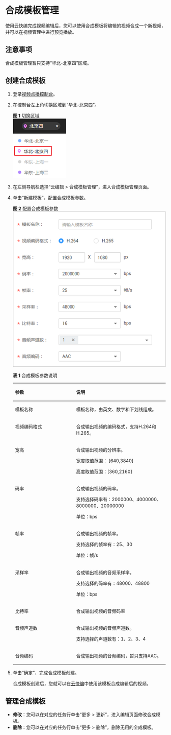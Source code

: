 # 合成模板管理<a name="vod_01_0068"></a>

使用云快编完成视频编辑后，您可以使用合成模板将编辑的视频合成一个新视频，并可以在视频管理中进行预览播放。

## 注意事项<a name="section2942143181911"></a>

合成模板管理暂只支持“华北-北京四”区域。

## 创建合成模板<a name="section765974512718"></a>

1.  登录[视频点播控制台](https://console.huaweicloud.com/vod)。
2.  在控制台左上角切换区域到“华北-北京四”。

    **图 1**  切换区域<a name="fig11221657144714"></a>  
    ![](figures/切换区域-0.png "切换区域-0")

3.  在左侧导航栏选择“云编辑 \> 合成模板管理”，进入合成模板管理页面。
4.  单击“新建模板”，配置合成模板参数。

    **图 2**  配置合成模板参数<a name="fig1339523519161"></a>  
    ![](figures/配置合成模板参数.png "配置合成模板参数")

    **表 1**  合成模板参数说明

    <a name="table1389014752519"></a>
    <table><thead align="left"><tr id="row1989111719259"><th class="cellrowborder" valign="top" width="39.96%" id="mcps1.2.3.1.1"><p id="p148913762511"><a name="p148913762511"></a><a name="p148913762511"></a>参数</p>
    </th>
    <th class="cellrowborder" valign="top" width="60.040000000000006%" id="mcps1.2.3.1.2"><p id="p3891147172518"><a name="p3891147172518"></a><a name="p3891147172518"></a>说明</p>
    </th>
    </tr>
    </thead>
    <tbody><tr id="row889116722510"><td class="cellrowborder" valign="top" width="39.96%" headers="mcps1.2.3.1.1 "><p id="p68917792517"><a name="p68917792517"></a><a name="p68917792517"></a>模板名称</p>
    </td>
    <td class="cellrowborder" valign="top" width="60.040000000000006%" headers="mcps1.2.3.1.2 "><p id="p181713499279"><a name="p181713499279"></a><a name="p181713499279"></a>模板名称，由英文、数字和下划线组成。</p>
    </td>
    </tr>
    <tr id="row148917772519"><td class="cellrowborder" valign="top" width="39.96%" headers="mcps1.2.3.1.1 "><p id="p128910792515"><a name="p128910792515"></a><a name="p128910792515"></a>视频编码格式</p>
    </td>
    <td class="cellrowborder" valign="top" width="60.040000000000006%" headers="mcps1.2.3.1.2 "><p id="p1889118713251"><a name="p1889118713251"></a><a name="p1889118713251"></a>合成输出视频的编码格式，支持H.264和H.265。</p>
    </td>
    </tr>
    <tr id="row12891147132517"><td class="cellrowborder" valign="top" width="39.96%" headers="mcps1.2.3.1.1 "><p id="p1389117762511"><a name="p1389117762511"></a><a name="p1389117762511"></a>宽高</p>
    </td>
    <td class="cellrowborder" valign="top" width="60.040000000000006%" headers="mcps1.2.3.1.2 "><p id="p17737434153014"><a name="p17737434153014"></a><a name="p17737434153014"></a>合成输出视频的分辨率。</p>
    <p id="p22451915582"><a name="p22451915582"></a><a name="p22451915582"></a>宽度取值范围： [640,3840]</p>
    <p id="p1871161814301"><a name="p1871161814301"></a><a name="p1871161814301"></a>高度取值范围：[360,2160]</p>
    </td>
    </tr>
    <tr id="row148913742514"><td class="cellrowborder" valign="top" width="39.96%" headers="mcps1.2.3.1.1 "><p id="p1789114702514"><a name="p1789114702514"></a><a name="p1789114702514"></a>码率</p>
    </td>
    <td class="cellrowborder" valign="top" width="60.040000000000006%" headers="mcps1.2.3.1.2 "><p id="p954293210301"><a name="p954293210301"></a><a name="p954293210301"></a>合成输出视频的码率。</p>
    <p id="p11606112163517"><a name="p11606112163517"></a><a name="p11606112163517"></a>支持选择码率有：2000000、4000000、8000000、20000000</p>
    <p id="p2012642520352"><a name="p2012642520352"></a><a name="p2012642520352"></a>单位：bps</p>
    </td>
    </tr>
    <tr id="row2057263016261"><td class="cellrowborder" valign="top" width="39.96%" headers="mcps1.2.3.1.1 "><p id="p115721930122620"><a name="p115721930122620"></a><a name="p115721930122620"></a>帧率</p>
    </td>
    <td class="cellrowborder" valign="top" width="60.040000000000006%" headers="mcps1.2.3.1.2 "><p id="p87781235174012"><a name="p87781235174012"></a><a name="p87781235174012"></a>合成输出视频的帧率。</p>
    <p id="p1265173916412"><a name="p1265173916412"></a><a name="p1265173916412"></a>支持选择的帧率有：25、30</p>
    <p id="p8587424174111"><a name="p8587424174111"></a><a name="p8587424174111"></a>单位：帧/s</p>
    </td>
    </tr>
    <tr id="row8217173342613"><td class="cellrowborder" valign="top" width="39.96%" headers="mcps1.2.3.1.1 "><p id="p1721733392618"><a name="p1721733392618"></a><a name="p1721733392618"></a>采样率</p>
    </td>
    <td class="cellrowborder" valign="top" width="60.040000000000006%" headers="mcps1.2.3.1.2 "><p id="p621793322620"><a name="p621793322620"></a><a name="p621793322620"></a>合成输出视频的音频采样率。</p>
    <p id="p1656181911447"><a name="p1656181911447"></a><a name="p1656181911447"></a>支持选择的码率有：48000、48800</p>
    <p id="p356111974418"><a name="p356111974418"></a><a name="p356111974418"></a>单位：bps</p>
    </td>
    </tr>
    <tr id="row4802153513269"><td class="cellrowborder" valign="top" width="39.96%" headers="mcps1.2.3.1.1 "><p id="p16802123512614"><a name="p16802123512614"></a><a name="p16802123512614"></a>比特率</p>
    </td>
    <td class="cellrowborder" valign="top" width="60.040000000000006%" headers="mcps1.2.3.1.2 "><p id="p1963119492436"><a name="p1963119492436"></a><a name="p1963119492436"></a>合成输出视频的音频码率</p>
    </td>
    </tr>
    <tr id="row18111165582617"><td class="cellrowborder" valign="top" width="39.96%" headers="mcps1.2.3.1.1 "><p id="p311220551268"><a name="p311220551268"></a><a name="p311220551268"></a>音频声道数</p>
    </td>
    <td class="cellrowborder" valign="top" width="60.040000000000006%" headers="mcps1.2.3.1.2 "><p id="p9413171564218"><a name="p9413171564218"></a><a name="p9413171564218"></a>合成输出视频的音频声道数。</p>
    <p id="p18154104054213"><a name="p18154104054213"></a><a name="p18154104054213"></a>支持选择的声道数有：1、2、3、4</p>
    </td>
    </tr>
    <tr id="row1030399122718"><td class="cellrowborder" valign="top" width="39.96%" headers="mcps1.2.3.1.1 "><p id="p23038918273"><a name="p23038918273"></a><a name="p23038918273"></a>音频编码</p>
    </td>
    <td class="cellrowborder" valign="top" width="60.040000000000006%" headers="mcps1.2.3.1.2 "><p id="p43038992717"><a name="p43038992717"></a><a name="p43038992717"></a>合成输出视频的音频编码，暂只支持AAC。</p>
    </td>
    </tr>
    </tbody>
    </table>

5.  单击“确定”，完成合成模板创建。

    合成模板创建后，您就可以在[云快编](云快编.md)中使用该模板合成编辑后的视频。


## 管理合成模板<a name="section165535613718"></a>

-   **修改**：您可以在对应的任务行单击“更多 \> 更新”，进入编辑页面修改合成模板。
-   **删除**：您可以在对应的任务行单击“更多 \> 删除”，删除无用的全成模板。

